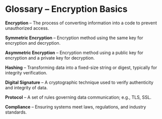 # Glossary – Encryption Basics

**Encryption** – The process of converting information into a code to prevent unauthorized access.

**Symmetric Encryption** – Encryption method using the same key for encryption and decryption.

**Asymmetric Encryption** – Encryption method using a public key for encryption and a private key for decryption.

**Hashing** – Transforming data into a fixed-size string or digest, typically for integrity verification.

**Digital Signature** – A cryptographic technique used to verify authenticity and integrity of data.

**Protocol** – A set of rules governing data communication; e.g., TLS, SSL.

**Compliance** – Ensuring systems meet laws, regulations, and industry standards.
